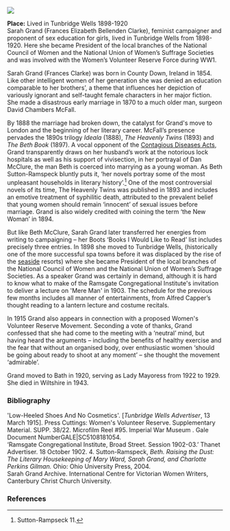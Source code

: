 <a href="https://dev.visual-essays.app"><img src="https://dev-visual-essays.netlify.app/images/ve-button.png"></a> <param ve-config title="Sarah Grand 1854-1943" author=" Professor Carolyn Oulton" layout="vtl" banner="https://upload.wikimedia.org/wikipedia/commons/3/34/The_Common%2C_Tunbridge_Wells._%28NBY_438791%29.jpg">

<param ve-entity eid="Q894097" aliases="Tunbridge Wells">
<param ve-entity eid="Q190684" aliases=" County Down">
<param ve-entity eid="Q84" aliases="London">
<param ve-entity eid="Q58752622" aliases="lock hospitals">
<param ve-entity eid="Q22889" aliases="Bath">
<param ve-entity eid="Q23183" aliases="Wiltshire">

**Place:** Lived in Tunbridge Wells 1898-1920   
Sarah Grand (Frances Elizabeth Bellenden Clarke), feminist campaigner and proponent of sex education for girls, lived in Tunbridge Wells from 1898-1920. Here she became President of the local branches of the National Council of Women and the National Union of Women’s Suffrage Societies and was involved with the Women’s Volunteer Reserve Force during WW1.
<param ve-image url="https://upload.wikimedia.org/wikipedia/commons/a/aa/Sarah_Grand_profile.jpg" label="Sarah Grand profile.jpg" attribution="Hayman Seleg Mendelssohn, Public domain, via Wikimedia Commons">
<param ve-map center="Q894097" zoom="10">

Sarah Grand (Frances Clarke) was born in County Down, Ireland in 1854. Like other intelligent women of her generation she was denied an education comparable to her brothers’, a theme that influences her depiction of variously ignorant and self-taught female characters in her major fiction. She made a disastrous early marriage in 1870 to a much older man, surgeon David Chambers McFall. 
<param ve-map center="Q190684" zoom="10">
<param ve-image url="https://raw.githubusercontent.com/kent-map/kent/main/19c/images/SG%20passport.jpeg" label="Sarah Grand's passport" attribution="Sarah Grand's passport © International Centre for Victorian Women Writers">

By 1888 the marriage had broken down, the catalyst for Grand's move to London and the beginning of her literary career. McFall’s presence pervades the 1890s trilogy _Ideala_ (1888), _The Heavenly Twins_ (1893) and _The Beth Book_ (1897). A vocal opponent of the [Contagious Diseases Acts](/19c/19c-contagious-diseases), Grand transparently draws on her husband’s work at the notorious lock hospitals as well as his support of vivisection, in her portrayal of Dan McClure, the man Beth is coerced into marrying as a young woman. As Beth Sutton-Ramspeck bluntly puts it, ‘her novels portray some of the most unpleasant households in literary history’.[^ref1]  One of the most controversial novels of its time, The Heavenly Twins was published in 1893 and includes an emotive treatment of syphilitic death, attributed to the prevalent belief that young women should remain ‘innocent’ of sexual issues before marriage. Grand is also widely credited with coining the term ‘the New Woman’ in 1894.
<param ve-entity eid="Q58752622" zoom="10">
<param ve-map center="Q84" zoom="10">
<param ve-image url="https://upload.wikimedia.org/wikipedia/commons/5/52/Sarah_Grand_by_Mendelssohn.jpg" label="Sarah Grand by Mendelssohn.jpg" attribution="Hayman Seleg Mendelssohn, Public domain, via Wikimedia Commons">

But like Beth McClure, Sarah Grand later transferred her energies from writing to campaigning – her Boots ‘Books I Would Like to Read’ list includes precisely three entries. In 1898 she moved to Tunbridge Wells, (historically one of the more successful spa towns before it was displaced by the rise of the [seaside](/19c/19c-seaside) resorts) where she became President of the local branches of the National Council of Women and the National Union of Women’s Suffrage Societies. As a speaker Grand was certainly in demand, although it is hard to know what to make of the Ramsgate Congregational Institute's invitation to deliver a lecture on 'Mere Man' in 1903. The schedule for the previous few months includes all manner of entertainments, from Alfred Capper’s thought reading to a lantern lecture and costume recitals.

In 1915 Grand also appears in connection with a proposed Women's Volunteer Reserve Movement. Seconding a vote of thanks, Grand confessed that she had come to the meeting with a ‘neutral’ mind, but having heard the arguments – including the benefits of healthy exercise and the fear that without an organised body, over enthusiastic women ‘should be going about ready to shoot at any moment’ – she thought the movement ‘admirable’. 
<param ve-entity eid="Q894097" zoom="10">
<param ve-image url="https://upload.wikimedia.org/wikipedia/commons/8/8a/The_Pantiles%2C_%28Royal%29_Tunbridge_Wells%2C_Kent%2C_England%2C_ca._1895.jpg" label="The Pantiles, (Royal) Tunbridge Wells, Kent, England, ca. 1895.jpg" attribution=" Detroit Publishing Co., under license from Photoglob Zürich, Public domain, via Wikimedia Commons">

Grand moved to Bath in 1920, serving as Lady Mayoress from 1922 to 1929. She died in Wiltshire in 1943. 
<param ve-image url="https://upload.wikimedia.org/wikipedia/commons/0/08/Roman_Baths_in_Bath_Spa%2C_England_-_July_2006.jpg" label="Roman Baths in Bath Spa, England - July 2006.jpg" attribution="Diliff, CC BY-SA 3.0, via Wikimedia Commons">
<param ve-map center="Q22889" zoom="10">
<param ve-map center="Q23183" zoom="10">

### Bibliography

'Low-Heeled Shoes And No Cosmetics'. [_Tunbridge Wells Advertiser_, 13 March 1915]. Press Cuttings: Women's Volunteer Reserve. Supplementary Material. SUPP. 38/22. Microfilm Reel #95. Imperial War Museum . Gale Document NumberGALE|SC5108181054.   
‘Ramsgate Congregational Institute, Broad Street. Session 1902-03.’ Thanet Advertiser. 18 October 1902. 4.
Sutton-Ramspeck, _Beth. Raising the Dust: The Literary Housekeeping of Mary Ward, Sarah Grand, and Charlotte Perkins Gilman._ Ohio: Ohio University Press, 2004.   
Sarah Grand Archive. International Centre for Victorian Women Writers, Canterbury Christ Church University.  
<param ve-image url="https://upload.wikimedia.org/wikipedia/commons/a/ae/THE_WOMENS_VOLUNTEER_RESERVE_ON_THE_HOME_FRONT%2C_1914-1918_Q107999.jpg" label="THE WOMENS VOLUNTEER RESERVE ON THE HOME FRONT, 1914-1918 Q107999.jpg" attribution="British official photographer, Public domain, via Wikimedia Commons">   

### References

[^ref1]: Sutton-Rampseck 11.
